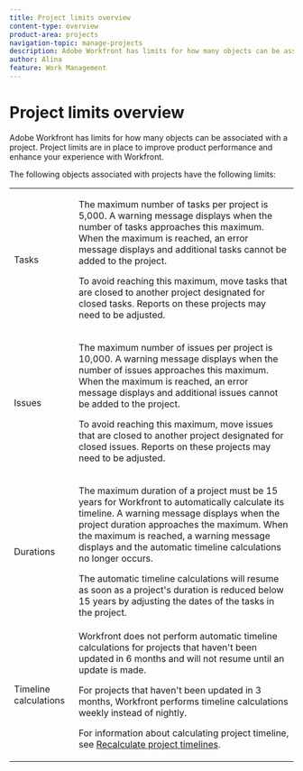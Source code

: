 ```yaml
---
title: Project limits overview
content-type: overview
product-area: projects
navigation-topic: manage-projects
description: Adobe Workfront has limits for how many objects can be associated with a project. Project limits are in place to improve product performance and enhance your experience with Workfront.
author: Alina
feature: Work Management
---
```


# Project limits overview

Adobe Workfront has limits for how many objects can be associated with a project. Project limits are in place to improve product performance and enhance your experience with Workfront.

The following objects associated with projects have the following limits:

<table style="table-layout:auto"> 
 <col> 
 <col> 
 <tbody> 
  <tr> 
   <td role="rowheader">Tasks</td> 
   <td> <!--
     <p data-mc-conditions="QuicksilverOrClassic.Draft mode">(This is NOT TRUE, but the PMs always wanted this to stay the way it is because they don't want customers creating projects bigger than this.)</p>
    --> <p>The maximum number of tasks per project is 5,000. A warning message displays when the number of tasks approaches this maximum. When the maximum is reached, an error message displays and additional tasks cannot be added to the project.</p> <p>To avoid reaching this maximum, move tasks that are closed to another project designated for closed tasks. Reports on these projects may need to be adjusted.</p> </td> 
  </tr> 
  <tr> 
   <td role="rowheader">Issues</td> 
   <td> <!--
     <p data-mc-conditions="QuicksilverOrClassic.Draft mode">(this is true only for some clusters; according to Anna A., some clusters are set to a million.)</p>
    --> <p>The maximum number of issues per project is 10,000. A warning message displays when the number of issues approaches this maximum. When the maximum is reached, an error message displays and additional issues cannot be added to the project.</p> <p>To avoid reaching this maximum, move issues that are closed to another project designated for closed issues. Reports on these projects may need to be adjusted.</p> </td> 
  </tr> 
  <tr> 
   <td role="rowheader">Durations</td> 
   <td> <p>The maximum duration of a project must be 15 years for Workfront to automatically calculate its timeline. A warning message displays when the project duration approaches the maximum. When the maximum is reached, a warning message displays and the automatic timeline calculations no longer occurs.</p> <p>The automatic timeline calculations will resume as soon as a project's duration is reduced below 15 years by adjusting the dates of the tasks in the project.</p> </td> 
  </tr> 
  <tr> 
   <td role="rowheader">Timeline calculations</td> 
   <td>Workfront does not perform automatic timeline calculations for projects that haven't been updated in 6 months and will not resume until an update is made.<p>For projects that haven't been updated in 3 months, Workfront performs timeline calculations weekly instead of nightly.</p><p>For information about calculating project timeline, see <a href="../../../manage-work/projects/manage-projects/recalculate-project-timeline.md" class="MCXref xref">Recalculate project timelines</a>. </p></td> 
  </tr> 
 </tbody> 
</table>

